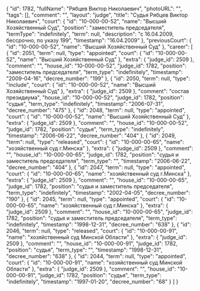 {
    "id": 1782,
    "fullName": "Рябцев Виктор Николаевич",
    "photoURL": "",
    "tags": [],
    "comment": "",
    "layout": "judge",
    "title": "Судья Рябцев Виктор Николаевич",
    "court": {
        "id": "10-000-00-52",
        "name": "Высший Хозяйственный Суд",
        "position": "заместитель председателя",
        "termType": "indefinitely",
        "term": null,
        "description": "c 16.04.2009, бессрочно, по указу 199",
        "timestamp": "16.04.2009"
    },
    "previousCourt": {
        "id": "10-000-00-52",
        "name": "Высший Хозяйственный Суд"
    },
    "career": [
        {
            "id": 2051,
            "term": null,
            "type": "appointed",
            "court": {
                "id": "10-000-00-52",
                "name": "Высший Хозяйственный Суд"
            },
            "extra": {
                "judge_id": 2509
            },
            "comment": "",
            "house_id": "10-000-00-52",
            "judge_id": 1782,
            "position": "заместитель председателя",
            "term_type": "indefinitely",
            "timestamp": "2009-04-16",
            "decree_number": "199"
        },
        {
            "id": 2050,
            "term": null,
            "type": "include",
            "court": {
                "id": "10-000-00-52",
                "name": "Высший Хозяйственный Суд"
            },
            "extra": {
                "judge_id": 2509
            },
            "comment": "состав президиума",
            "house_id": "10-000-00-52",
            "judge_id": 1782,
            "position": "судья",
            "term_type": "indefinitely",
            "timestamp": "2006-07-31",
            "decree_number": "475"
        },
        {
            "id": 2048,
            "term": null,
            "type": "appointed",
            "court": {
                "id": "10-000-00-52",
                "name": "Высший Хозяйственный Суд"
            },
            "extra": {
                "judge_id": 2509
            },
            "comment": "",
            "house_id": "10-000-00-52",
            "judge_id": 1782,
            "position": "судья",
            "term_type": "indefinitely",
            "timestamp": "2006-06-22",
            "decree_number": "404"
        },
        {
            "id": 2049,
            "term": null,
            "type": "released",
            "court": {
                "id": "10-000-00-65",
                "name": "хозяйственный суд г.Минска"
            },
            "extra": {
                "judge_id": 2509
            },
            "comment": "",
            "house_id": "10-000-00-65",
            "judge_id": 1782,
            "position": "судья и заместитель председателя",
            "term_type": "",
            "timestamp": "2006-06-22",
            "decree_number": "404"
        },
        {
            "id": 2047,
            "term": null,
            "type": "appointed",
            "court": {
                "id": "10-000-00-65",
                "name": "хозяйственный суд г.Минска"
            },
            "extra": {
                "judge_id": 2509
            },
            "comment": "",
            "house_id": "10-000-00-65",
            "judge_id": 1782,
            "position": "судья и заместитель председателя",
            "term_type": "indefinitely",
            "timestamp": "2002-04-05",
            "decree_number": "190"
        },
        {
            "id": 2045,
            "term": null,
            "type": "appointed",
            "court": {
                "id": "10-000-00-65",
                "name": "хозяйственный суд г.Минска"
            },
            "extra": {
                "judge_id": 2509
            },
            "comment": "",
            "house_id": "10-000-00-65",
            "judge_id": 1782,
            "position": "судья и заместитель председателя",
            "term_type": "indefinitely",
            "timestamp": "1998-12-31",
            "decree_number": "638"
        },
        {
            "id": 2046,
            "term": null,
            "type": "released",
            "court": {
                "id": "10-000-00-91",
                "name": "хозяйственный суд Минской Области"
            },
            "extra": {
                "judge_id": 2509
            },
            "comment": "",
            "house_id": "10-000-00-91",
            "judge_id": 1782,
            "position": "судья",
            "term_type": "",
            "timestamp": "1998-12-31",
            "decree_number": "638"
        },
        {
            "id": 2044,
            "term": null,
            "type": "appointed",
            "court": {
                "id": "10-000-00-91",
                "name": "хозяйственный суд Минской Области"
            },
            "extra": {
                "judge_id": 2509
            },
            "comment": "",
            "house_id": "10-000-00-91",
            "judge_id": 1782,
            "position": "судья",
            "term_type": "indefinitely",
            "timestamp": "1997-01-20",
            "decree_number": "68"
        }
    ]
}